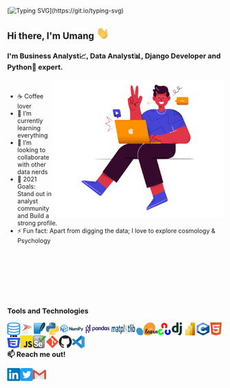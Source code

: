 [![Typing SVG](https://readme-typing-svg.herokuapp.com?font=Nunito&size=35&center=true&vCenter=true&width=1000&height=80&lines=Namaste+%F0%9F%99%8F+;Welcome+to+Umang's+GitHub+profile...!)](https://git.io/typing-svg)


## Hi there, I'm Umang <img src="Media\waving-hand.gif" alt="hi" width="30px">

### I'm Business Analyst📈, Data Analyst📊, Django Developer and Python🐍 expert.


<img align="right" alt="GIF" src="https://github.com/umangbaraiya/umangbaraiya/blob/main/Media/Hi.png?raw=true" width="400" height="320" />

<br>

- ☕ Coffee lover
- 🌱 I’m currently learning everything
- 💞️ I’m looking to collaborate with other data nerds
- 🥅 2021 Goals: Stand out in analyst community and Build a strong profile. 
- ⚡ Fun fact: Apart from digging the data; I love to explore cosmology & Psychology

<br>
<br>
<br>
<br>
<br>
<br>

##

### Tools and Technologies


<img align="left" alt="SQL" height="30px" width="30px" src="https://raw.githubusercontent.com/umangbaraiya/umangbaraiya/main/Icons/sql-server-icon-png-11368.png" />
<img align="left" alt="SQLserver" height="30px" width="30px" src="https://raw.githubusercontent.com/umangbaraiya/umangbaraiya/main/Icons/microsoft-sql-server.svg" />
<img align="left" alt="SQLiter" height="30px" width="30px" src="https://raw.githubusercontent.com/umangbaraiya/umangbaraiya/main/Icons/sqlite-icon.svg" />
<img align="left" alt="python" height="30px" width="30px" src="https://raw.githubusercontent.com/umangbaraiya/umangbaraiya/main/Icons/python-icon.svg" />
<img align="left" alt="Numpy" height="30px" width="60px" src="https://raw.githubusercontent.com/umangbaraiya/umangbaraiya/main/Icons/numpylogo.svg" />
<img align="left" alt="Pandas" height="30px" width="60px" src="https://raw.githubusercontent.com/umangbaraiya/umangbaraiya/main/Icons/Pandas_logo.svg" />
<img align="left" alt="MatplotLib" height="30px" width="60px" src="https://raw.githubusercontent.com/umangbaraiya/umangbaraiya/main/Icons/MatplotLib.svg" />
<img align="left" alt="Scikit-learn" height="30px" width="50px" src="https://raw.githubusercontent.com/umangbaraiya/umangbaraiya/main/Icons/Scikit_learn_logo_small.svg" />
<img align="left" alt="OpenCV" height="30px" width="30px" src="https://raw.githubusercontent.com/umangbaraiya/umangbaraiya/main/Icons/opencv-icon.svg" />
<img align="left" alt="Django" height="30px" width="30px" src="https://raw.githubusercontent.com/umangbaraiya/umangbaraiya/main/Icons/djangoproject-icon.svg" />
<img align="left" alt="PowerBI" height="30px" width="30px" src="https://raw.githubusercontent.com/umangbaraiya/umangbaraiya/main/Icons/New_Power_BI_Logo.svg" />
<img align="left" alt="C" height="30px" width="30px" src="https://raw.githubusercontent.com/umangbaraiya/umangbaraiya/main/Icons/C_Programming_Language.svg" />
<img align="left" alt="HTML" height="30px" width="30px" src="https://raw.githubusercontent.com/umangbaraiya/umangbaraiya/main/Icons/w3_html5-icon.svg" />
<img align="left" alt="css" height="30px" width="30px" src="https://raw.githubusercontent.com/umangbaraiya/umangbaraiya/main/Icons/CSS3_logo_and_wordmark.svg" />
<img align="left" alt="JavaScript" height="30px" width="30px" src="https://raw.githubusercontent.com/umangbaraiya/umangbaraiya/main/Icons/Unofficial_JavaScript_logo_2.svg" />
<img align="left" alt="Selenium" height="30px" width="30px" src="https://raw.githubusercontent.com/umangbaraiya/umangbaraiya/main/Icons/selenium-logo.svg" />
<img align="left" alt="Git" height="30px" width="30px" src="https://raw.githubusercontent.com/umangbaraiya/umangbaraiya/main/Icons/Git_icon.svg" />
<img align="left" alt="GitHub" height="30px" width="30px" src="https://raw.githubusercontent.com/umangbaraiya/umangbaraiya/main/Icons/Octicons-mark-github.svg" />
<img align="left" alt="VsCode" height="30px" width="30px" src="https://raw.githubusercontent.com/umangbaraiya/umangbaraiya/main/Icons/visual-studio-code-1.svg" />

<br>
<br>

##

### :mailbox: Reach me out!

<p align="left">
  
<a href="https://linkedin.com/in/umang-baraiya" target="blank"><img align="left" alt="Linkedin" height="30px" width="30px" src="https://raw.githubusercontent.com/umangbaraiya/umangbaraiya/main/Icons/linkedin-icon.svg" /></a>
  
<a href="https://twitter.com/umangbaraiya" target="blank"><img align="left" alt="Twitter" height="30px" width="30px" src="https://raw.githubusercontent.com/umangbaraiya/umangbaraiya/main/Icons/twitter-tile.svg" /></a>
  
<a href="mailto:jackmax248@gmail.com" target="blank"><img align="left" alt="Mail" height="30px" width="30px" src="https://raw.githubusercontent.com/umangbaraiya/umangbaraiya/main/Icons/gmail-icon.svg" /></a>
  
</p>

<!--
**umangbaraiya/umangbaraiya** is a ✨ _special_ ✨ repository because its `README.md` (this file) appears on your GitHub profile.

Here are some ideas to get you started:

- 🔭 I’m currently working on ...
- 🌱 I’m currently learning ...
- 👯 I’m looking to collaborate on ...
- 🤔 I’m looking for help with ...
- 💬 Ask me about ...
- 📫 How to reach me: ...
- 😄 Pronouns: ...
- ⚡ Fun fact: ...
-->
